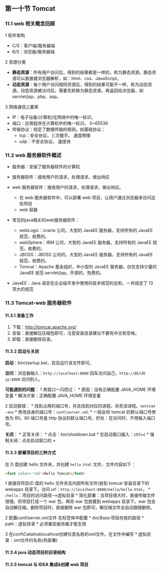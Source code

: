 ## 第一十节 Tomcat

### 11.1 web 相关概念回顾

1 软件架构
* C/S：客户端/服务器端
* B/S：浏览器/服务器端
	
2 资源分类
* **静态资源**：所有用户访问后，得到的结果都是一样的，称为静态资源。静态资源可以直接被浏览器解析，如：html、css、JavaScript。
* **动态资源**：每个用户访问相同资源后，得到的结果可能不一样，称为动态资源。动态资源被访问后，需要先转换为静态资源，再返回给浏览器，如 servlet/jsp、php、asp。

3 网络通信三要素
* IP：电子设备(计算机)在网络中的唯一标识。
* 端口：应用程序在计算机中的唯一标识。 0~65536
* 传输协议：规定了数据传输的规则。如基础协议：
   * tcp：安全协议，三次握手。 速度稍慢
   * udp：不安全协议。 速度快

### 11.2 web 服务器软件概述

* 服务器：安装了服务器软件的计算机
* 服务器软件：接收用户的请求，处理请求，做出响应
* web 服务器软件：接收用户的请求，处理请求，做出响应。
	* 在 web 服务器软件中，可以部署 web 项目，让用户通过浏览器来访问这些项目
	* web 容器

* 常见的java相关的web服务器软件：
	* webLogic：oracle 公司，大型的 JavaEE 服务器，支持所有的 JavaEE 规范，收费的。
	* webSphere：IBM 公司，大型的 JavaEE 服务器，支持所有的 JavaEE 规范，收费的。
	* JBOSS：JBOSS 公司的，大型的 JavaEE 服务器，支持所有的 JavaEE 规范，收费的。
	* Tomcat：Apache 基金组织，中小型的 JavaEE 服务器，仅仅支持少量的 JavaEE 规范 servlet/jsp。开源的，免费的。

* JavaEE：Java 语言在企业级开发中使用的技术规范的总和，一共规定了 13 项大的规范
	
### 11.3 Tomcat-web 服务器软件

#### 11.3.1 准备工作

1. 下载：http://tomcat.apache.org/
2. 安装：直接解压压缩包即可，注意安装目录建议不要有中文和空格。
3. 卸载：直接删除目录。

#### 11.3.2 启动与关闭

**启动**：bin/startup.bat，双击运行该文件即可。

**访问**：浏览器输入：`http://localhost:8080` 回车访问自己，`http://别人的ip:8080` 访问别人。
			
**可能遇到的问题**：
1 黑窗口一闪而过：
	* 原因：没有正确配置 JAVA_HOME 环境变量
	* 解决方案：正确配置 JAVA_HOME 环境变量
		
2 启动报错：
	* 找到占用的端口号，并且找到对应的进程，杀死该进程。`netstat -ano`
	* 修改自身的端口号：`conf/server.xml`
	* 一般会将 tomcat 的默认端口号修改为 80。80 端口号是 http 协议的默认端口号。好处：在访问时，不用输入端口号。

**关闭**：
	* 正常关闭：
		* 点击：bin/shutdown.bat
		* 在启动窗口输入：ctrl+c
	* 强制关闭：点击启动窗口的 ×

#### 11.3.3 部署项目的三种方式

在 D 盘创建 hello 文件夹，并创建 `hello.html` 文件，文件内容如下：

```html
<font color='red'>Hello Tomcat</font>
```

1 直接将项目(D 盘的 hello 文件夹及内部所有文件)放到 tomcat 安装目录下的 webapps 目录下。访问 url：`http://localhost:8080/hello/hello.html`。
    * `/hello`：项目的访问路径-->虚拟目录
    * 简化部署：当项目很大时，直接传输文件很慢。将项目打成一个 war 包，再将 war 包放置到 webapps 目录下。war 包会自动解压缩。删除项目时，直接删除 war 包即可，解压缩文件会自动跟随删除。
	
2 配置conf/server.xml文件
					在<Host>标签体中配置
					<Context docBase="D:\hello" path="/hehe" />
					* docBase:项目存放的路径
					* path：虚拟目录
	* 必须重启服务器才能生效

3 在conf\Catalina\localhost创建任意名称的xml文件。在文件中编写
					<Context docBase="D:\hello" />
					* 虚拟目录：xml文件的名称(热部署)


#### 11.3.4 java 动态项目的目录结构



#### 11.3.5 tomcat 与 IDEA 集成&创建 web 项目 



